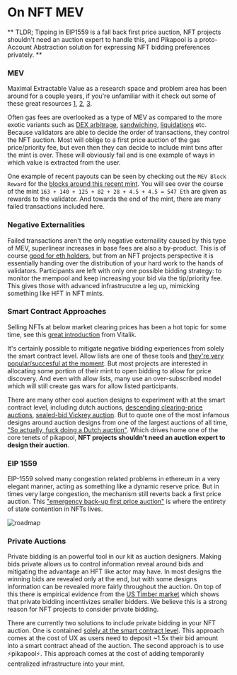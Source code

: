 # On NFT MEV

** TLDR; Tipping in EIP1559 is a fall back first price auction, NFT projects shouldn't need an auction expert to handle this, and Pikapool is a proto-Account Abstraction solution for expressing NFT bidding preferences privately. **

### MEV

Maximal Extractable Value as a research space and problem area has been around for a couple years, if you're unfamiliar with it check out some of these great resources [1](https://www.flashbots.net/#ec162c79202f4983a80a29b221970ec1), [2](https://arxiv.org/abs/1904.05234), [3](https://blog.shutter.network/what-the-heck-is-miner-extractable-value-a-series-about-mev-basics/).

Often gas fees are overlooked as a type of MEV as compared to the more exotic variants such as [DEX arbitrage](https://eigenphi-1.gitbook.io/classroom/mev-types/arbitrage), [sandwiching](https://eigenphi-1.gitbook.io/classroom/mev-types/sandwich-mev), [liquidations](https://eigenphi-1.gitbook.io/classroom/mev-types/liquidation) etc. Because validators are able to decide the order of transactions, they control the NFT auction. Most will oblige to a first price auction of the gas price/priority fee, but even then they can decide to include mint txns after the mint is over. These will obviously fail and is one example of ways in which value is extracted from the user. 

One example of recent payouts can be seen by checking out the `MEV Block Reward` for the [blocks around this recent mint](https://beaconcha.in/slot/5055601#overview). You will see over the course of the mint `163 + 140 + 125 + 82 + 28 + 4.5 + 4.5 = 547 Eth` are given as rewards to the validator. And towards the end of the mint, there are many failed transactions included here. 

### Negative Externalities

Failed transactions aren't the only negative externaility caused by this type of MEV, superlinear increases in base fees are also a by-product. This is of course [good for eth holders](https://ultrasound.money/), but from an NFT projects perspective it is essentially handing over the distribution of your hard work to the hands of validators. Participants are left with only one possible bidding strategy: to monitor the mempool and keep increasing your bid via the tip/priority fee. This gives those with advanced infrastrucutre a leg up, mimicking something like HFT in NFT mints.

### Smart Contract Approaches

Selling NFTs at below market clearing prices has been a hot topic for some time, see this [great introduction](https://vitalik.ca/general/2021/08/22/prices.html) from Vitalik.

It's certainly possible to mitigate negative bidding experiences from solely the smart contract level. Allow lists are one of these tools and [they're very popular/succesful at the moment](https://collective.xyz/blog/the-evolution-of-nft-allowlists-and-presale-minting). But most projects are interested in allocating some portion of their mint to open bidding to allow for price discovery. And even with allow lists, many use an over-subscribed model which will still create gas wars for allow listed participants. 

There are many other cool auction designs to experiment with at the smart contract level, including dutch auctions, [descending clearing-price auctions](https://a16zcrypto.com/nft-sales-market-clearing-gas-wars-auction-mechanism-design-for-builders/), [sealed-bid Vickrey auction](https://a16zcrypto.com/hidden-in-plain-sight-a-sneaky-solidity-implementation-of-a-sealed-bid-auction/). But to quote one of the most infamous designs around auction designs from one of the largest auctions of all time, ["So actually, fuck doing a Dutch auction"](https://mirror.xyz/0x3ae401F245034dAe25af1e2f9b9Bb8F006b1Dc6e/ErZMh-0TTwMrAKPJ1hlDcjvNfZvQ998G-B-oTS6BVQk). Which drives home one of the core tenets of pikapool, **NFT projects shouldn't need an auction expert to design their auction**.

### EIP 1559

EIP-1559 solved many congestion related problems in ethereum in a very elegant manner, acting as something like a dynamic reserve price. But in times very large congestion, the mechanism still reverts back a first price auction. This ["emergency back-up first price auction"](https://youtu.be/a9SB3uXR1qw?t=1604) is where the entirety of state contention in NFTs lives. 

![roadmap](/img/eip1559.jpg)

### Private Auctions

Private bidding is an powerful tool in our kit as auction designers. Making bids private allows us to control information reveal around bids and mitigating the advantage an HFT like actor may have. In most designs the winning bids are revealed only at the end, but with some designs information can be revealed more fairly throughout the auction. On top of this there is empirical evidence from the [US Timber market](http://web.mit.edu/athey/www/skewall.pdf) which shows that private bidding incentivizes smaller bidders. We believe this is a strong reason for NFT projects to consider private bidding. 


There are currently two solutions to include private bidding in your NFT auction. One is contained [solely at the smart contract level](https://a16zcrypto.com/hidden-in-plain-sight-a-sneaky-solidity-implementation-of-a-sealed-bid-auction/). This approach comes at the cost of UX as users need to deposit ~1.5x their bid amount into a smart contract ahead of the auction. The second approach is to use ⚡️pikapool⚡️. This approach comes at the cost of adding temporarily centralized infrastructure into your mint.
